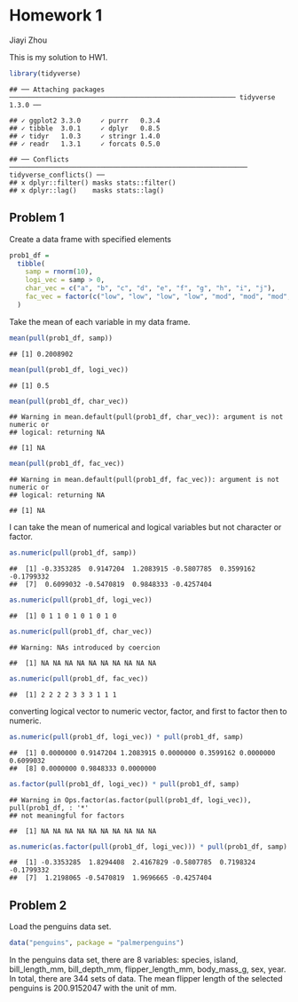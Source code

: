 Homework 1
================
Jiayi Zhou

This is my solution to HW1.

``` r
library(tidyverse)
```

    ## ── Attaching packages ───────────────────────────────────────────────────────── tidyverse 1.3.0 ──

    ## ✓ ggplot2 3.3.0     ✓ purrr   0.3.4
    ## ✓ tibble  3.0.1     ✓ dplyr   0.8.5
    ## ✓ tidyr   1.0.3     ✓ stringr 1.4.0
    ## ✓ readr   1.3.1     ✓ forcats 0.5.0

    ## ── Conflicts ──────────────────────────────────────────────────────────── tidyverse_conflicts() ──
    ## x dplyr::filter() masks stats::filter()
    ## x dplyr::lag()    masks stats::lag()

## Problem 1

Create a data frame with specified elements

``` r
prob1_df = 
  tibble(
    samp = rnorm(10),
    logi_vec = samp > 0,
    char_vec = c("a", "b", "c", "d", "e", "f", "g", "h", "i", "j"),
    fac_vec = factor(c("low", "low", "low", "low", "mod", "mod", "mod", "high", "high", "high"))
  )
```

Take the mean of each variable in my data frame.

``` r
mean(pull(prob1_df, samp))
```

    ## [1] 0.2008902

``` r
mean(pull(prob1_df, logi_vec))
```

    ## [1] 0.5

``` r
mean(pull(prob1_df, char_vec))
```

    ## Warning in mean.default(pull(prob1_df, char_vec)): argument is not numeric or
    ## logical: returning NA

    ## [1] NA

``` r
mean(pull(prob1_df, fac_vec))
```

    ## Warning in mean.default(pull(prob1_df, fac_vec)): argument is not numeric or
    ## logical: returning NA

    ## [1] NA

I can take the mean of numerical and logical variables but not character
or factor.

``` r
as.numeric(pull(prob1_df, samp))
```

    ##  [1] -0.3353285  0.9147204  1.2083915 -0.5807785  0.3599162 -0.1799332
    ##  [7]  0.6099032 -0.5470819  0.9848333 -0.4257404

``` r
as.numeric(pull(prob1_df, logi_vec))
```

    ##  [1] 0 1 1 0 1 0 1 0 1 0

``` r
as.numeric(pull(prob1_df, char_vec))
```

    ## Warning: NAs introduced by coercion

    ##  [1] NA NA NA NA NA NA NA NA NA NA

``` r
as.numeric(pull(prob1_df, fac_vec))
```

    ##  [1] 2 2 2 2 3 3 3 1 1 1

converting logical vector to numeric vector, factor, and first to factor
then to numeric.

``` r
as.numeric(pull(prob1_df, logi_vec)) * pull(prob1_df, samp)
```

    ##  [1] 0.0000000 0.9147204 1.2083915 0.0000000 0.3599162 0.0000000 0.6099032
    ##  [8] 0.0000000 0.9848333 0.0000000

``` r
as.factor(pull(prob1_df, logi_vec)) * pull(prob1_df, samp)
```

    ## Warning in Ops.factor(as.factor(pull(prob1_df, logi_vec)), pull(prob1_df, : '*'
    ## not meaningful for factors

    ##  [1] NA NA NA NA NA NA NA NA NA NA

``` r
as.numeric(as.factor(pull(prob1_df, logi_vec))) * pull(prob1_df, samp)
```

    ##  [1] -0.3353285  1.8294408  2.4167829 -0.5807785  0.7198324 -0.1799332
    ##  [7]  1.2198065 -0.5470819  1.9696665 -0.4257404

## Problem 2

Load the penguins data set.

``` r
data("penguins", package = "palmerpenguins")
```

In the penguins data set, there are 8 variables: species, island,
bill\_length\_mm, bill\_depth\_mm, flipper\_length\_mm, body\_mass\_g,
sex, year. In total, there are 344 sets of data. The mean flipper length
of the selected penguins is 200.9152047 with the unit of mm.
